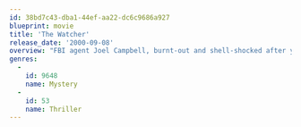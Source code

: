 ```yaml
---
id: 38bd7c43-dba1-44ef-aa22-dc6c9686a927
blueprint: movie
title: 'The Watcher'
release_date: '2000-09-08'
overview: "FBI agent Joel Campbell, burnt-out and shell-shocked after years spent chasing serial killers, flees L.A. to begin a new life for himself in Chicago. But five months later, Joel's best laid plans are abruptly cut short when his new hometown becomes the setting for some particularly gruesome murders--murders that could only have been committed by one man: David Allen Griffin. One of Joel's most elusive and cunning nemeses, Griffin has followed his former pursuer to Chicago in order to play a sadistic game of cat and mouse. Taunting Joel with photographs of his intended victims and leaving his crime scenes meticulously free of clues in order to keep the police at bay, Griffin derives as much pleasure out of watching Joel react to every movement as watching his victims die. But when Griffin moves into Joel's inner circle, Joel must quickly find some way to stop him before someone close to him becomes the next one to die."
genres:
  -
    id: 9648
    name: Mystery
  -
    id: 53
    name: Thriller
---
```

